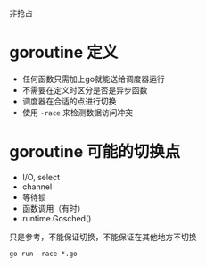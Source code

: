 
非抢占

# goroutine 定义

* 任何函数只需加上go就能送给调度器运行
* 不需要在定义时区分是否是异步函数
* 调度器在合适的点进行切换
* 使用 `-race` 来检测数据访问冲突

# goroutine 可能的切换点

* I/O, select
* channel
* 等待锁
* 函数调用（有时）
* runtime.Gosched()

只是参考，不能保证切换，不能保证在其他地方不切换

```shell
go run -race *.go
```